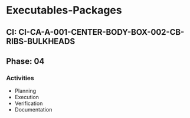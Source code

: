 # Executables-Packages

## CI: CI-CA-A-001-CENTER-BODY-BOX-002-CB-RIBS-BULKHEADS
## Phase: 04

### Activities
- Planning
- Execution
- Verification
- Documentation
